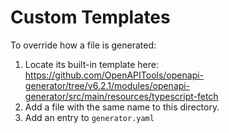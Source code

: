 # Custom Templates

To override how a file is generated:

1. Locate its built-in template here:
   https://github.com/OpenAPITools/openapi-generator/tree/v6.2.1/modules/openapi-generator/src/main/resources/typescript-fetch
2. Add a file with the same name to this directory.
3. Add an entry to `generator.yaml`
